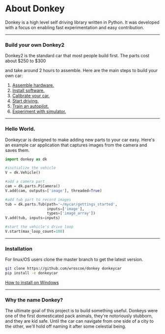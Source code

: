 # About Donkey

Donkey is a high level self driving library written in Python. It was
developed with a focus on enabling fast experimentation and easy contribution.

---------

### Build your own Donkey2

Donkey2 is the standard car that most people build first. The parts cost about $250 to $300

and take around 2 hours to assemble. Here are the main steps to build your own car:

1. [Assemble hardware.](guide/build_hardware.md)
2. [Install software.](guide/install_software.md)
3. [Calibrate your car.](guide/calibrate.md)
4. [Start driving.](guide/get_driving.md)
5. [Train an autopilot.](guide/train_autopilot.md)
6. [Experiment with simulator.](guide/simulator.md)

---------------



### Hello World.

Donkeycar is designed to make adding new parts to your car easy. Here's an
example car application that captures images from the camera and saves them.

```python
import donkey as dk

#initialize the vehicle
V = dk.Vehicle()

#add a camera part
cam = dk.parts.PiCamera()
V.add(cam, outputs=['image'], threaded=True)

#add tub part to record images
tub = dk.parts.Tub(path='~/mycar/gettings_started',
                   inputs=['image'],
                   types=['image_array'])
V.add(tub, inputs=inputs)

#start the vehicle's drive loop
V.start(max_loop_count=100)
```
----------------

### Installation

For linux/OS users clone the master branch to get the latest version.
```bash
git clone https://github.com/wroscoe/donkey donkeycar
pip install -e donkeycar
```

[How to install on Windows](guide/install_software.md)

-----------------------

### Why the name Donkey?

The ultimate goal of this project is to build something useful. Donkeys were
one of the first domesticated pack animals, they're notoriously stubborn, and
they are kid safe. Until the car can navigate from one side of a city to the
other, we'll hold off naming it after some celestial being.
